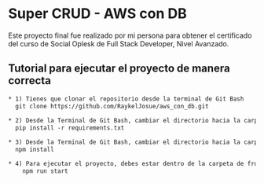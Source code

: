 # Super CRUD - AWS con DB

Este proyecto final fue realizado por mi persona para obtener el certificado del curso de Social Oplesk de Full Stack Developer, Nivel Avanzado.


## Tutorial para ejecutar el proyecto de manera correcta

```diff
* 1) Tienes que clonar el repositorio desde la terminal de Git Bash
  git clone https://github.com/RaykelJosue/aws_con_db.git
  
* 2) Desde la Terminal de Git Bash, cambiar el directorio hacia la carpeta de backend e instalar los paquetes necesarios para el backend.
  pip install -r requirements.txt

* 3) Desde la Terminal de Git Bash, cambiar el directorio hacia la carpeta de frontend e instalar los paquetes necesarios para el frontend.
  npm install

* 4) Para ejecutar el proyecto, debes estar dentro de la carpeta de frontend y colocar el siguiente comando en la Terminal de Git Bash:
    npm run start    
```